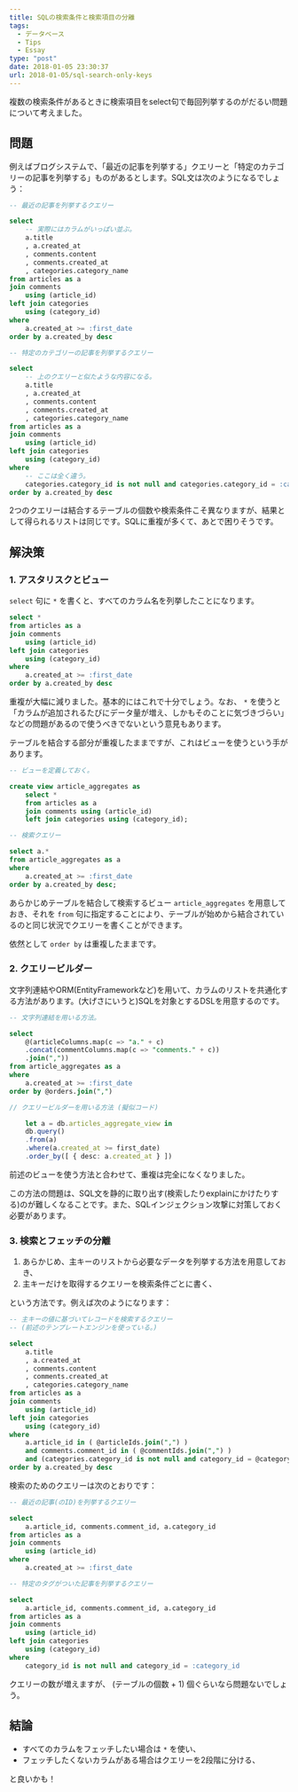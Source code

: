 ```yaml
---
title: SQLの検索条件と検索項目の分離
tags:
  - データベース
  - Tips
  - Essay
type: "post"
date: 2018-01-05 23:30:37
url: 2018-01-05/sql-search-only-keys
---
```


複数の検索条件があるときに検索項目をselect句で毎回列挙するのがだるい問題について考えました。

<!--more-->

## 問題

例えばブログシステムで、「最近の記事を列挙する」クエリーと「特定のカテゴリーの記事を列挙する」ものがあるとします。SQL文は次のようになるでしょう：

```sql
-- 最近の記事を列挙するクエリー

select
    -- 実際にはカラムがいっぱい並ぶ。
    a.title
    , a.created_at
    , comments.content
    , comments.created_at
    , categories.category_name
from articles as a
join comments
    using (article_id)
left join categories
    using (category_id)
where
    a.created_at >= :first_date
order by a.created_by desc
```

```sql
-- 特定のカテゴリーの記事を列挙するクエリー

select
    -- 上のクエリーと似たような内容になる。
    a.title
    , a.created_at
    , comments.content
    , comments.created_at
    , categories.category_name
from articles as a
join comments
    using (article_id)
left join categories
    using (category_id)
where
    -- ここは全く違う。
    categories.category_id is not null and categories.category_id = :category_id
order by a.created_by desc
```

2つのクエリーは結合するテーブルの個数や検索条件こそ異なりますが、結果として得られるリストは同じです。SQLに重複が多くて、あとで困りそうです。

## 解決策
### 1. アスタリスクとビュー
`select` 句に `*` を書くと、すべてのカラム名を列挙したことになります。

```sql
select *
from articles as a
join comments
    using (article_id)
left join categories
    using (category_id)
where
    a.created_at >= :first_date
order by a.created_by desc
```

重複が大幅に減りました。基本的にはこれで十分でしょう。なお、 `*` を使うと「カラムが追加されるたびにデータ量が増え、しかもそのことに気づきづらい」などの問題があるので使うべきでないという意見もあります。

テーブルを結合する部分が重複したままですが、これはビューを使うという手があります。

```sql
-- ビューを定義しておく。

create view article_aggregates as
    select *
    from articles as a
    join comments using (article_id)
    left join categories using (category_id);

-- 検索クエリー

select a.*
from article_aggregates as a
where
    a.created_at >= :first_date
order by a.created_by desc;
```

あらかじめテーブルを結合して検索するビュー  `article_aggregates` を用意しておき、それを `from` 句に指定することにより、テーブルが始めから結合されているのと同じ状況でクエリーを書くことができます。

依然として ``order by`` は重複したままです。

### 2. クエリービルダー

文字列連結やORM(EntityFrameworkなど)を用いて、カラムのリストを共通化する方法があります。(大げさにいうと)SQLを対象とするDSLを用意するのです。

```sql
-- 文字列連結を用いる方法。

select
    @(articleColumns.map(c => "a." + c)
    .concat(commentColumns.map(c => "comments." + c))
    .join(","))
from article_aggregates as a
where
    a.created_at >= :first_date
order by @orders.join(",")
```

```typescript
// クエリービルダーを用いる方法 (擬似コード)

    let a = db.articles_aggregate_view in
    db.query()
    .from(a)
    .where(a.created_at >= first_date)
    .order_by([ { desc: a.created_at } ])
```

前述のビューを使う方法と合わせて、重複は完全になくなりました。

この方法の問題は、SQL文を静的に取り出す(検索したりexplainにかけたりする)のが難しくなることです。また、SQLインジェクション攻撃に対策しておく必要があります。

### 3. 検索とフェッチの分離

1. あらかじめ、主キーのリストから必要なデータを列挙する方法を用意しておき、
1. 主キーだけを取得するクエリーを検索条件ごとに書く、

という方法です。例えば次のようになります：

```sql
-- 主キーの値に基づいてレコードを検索するクエリー
-- (前述のテンプレートエンジンを使っている。)

select
    a.title
    , a.created_at
    , comments.content
    , comments.created_at
    , categories.category_name
from articles as a
join comments
    using (article_id)
left join categories
    using (category_id)
where
    a.article_id in ( @articleIds.join(",") )
    and comments.comment_id in ( @commentIds.join(",") )
    and (categories.category_id is not null and category_id = @categoryId)
order by a.created_by desc
```

検索のためのクエリーは次のとおりです：

```sql
-- 最近の記事(のID)を列挙するクエリー

select
    a.article_id, comments.comment_id, a.category_id
from articles as a
join comments
    using (article_id)
where
    a.created_at >= :first_date
```

```sql
-- 特定のタグがついた記事を列挙するクエリー

select
    a.article_id, comments.comment_id, a.category_id
from articles as a
join comments
    using (article_id)
left join categories
    using (category_id)
where
    category_id is not null and category_id = :category_id
```

クエリーの数が増えますが、 (テーブルの個数 + 1) 個ぐらいなら問題ないでしょう。

## 結論
- すべてのカラムをフェッチしたい場合は `*` を使い、
- フェッチしたくないカラムがある場合はクエリーを2段階に分ける、

と良いかも！

